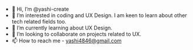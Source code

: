 - 👋 Hi, I’m @yashi-create
- 👀 I’m interested in coding and UX Design. I am keen to learn about other tech related fields too.
- 🌱 I’m currently learning about UX Design.
- 💞️ I’m looking to collaborate on projects related to UX.
- 📫 How to reach me - yashi4846@gmail.com

<!---
yashi-create/yashi-create is a ✨ special ✨ repository because its `README.md` (this file) appears on your GitHub profile.
You can click the Preview link to take a look at your changes.
--->
